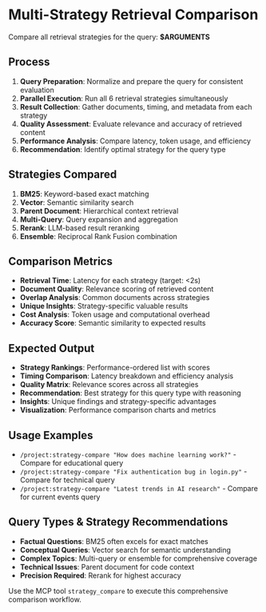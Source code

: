 # Multi-Strategy Retrieval Comparison

Compare all retrieval strategies for the query: **$ARGUMENTS**

## Process

1. **Query Preparation**: Normalize and prepare the query for consistent evaluation
2. **Parallel Execution**: Run all 6 retrieval strategies simultaneously
3. **Result Collection**: Gather documents, timing, and metadata from each strategy
4. **Quality Assessment**: Evaluate relevance and accuracy of retrieved content
5. **Performance Analysis**: Compare latency, token usage, and efficiency
6. **Recommendation**: Identify optimal strategy for the query type

## Strategies Compared

1. **BM25**: Keyword-based exact matching
2. **Vector**: Semantic similarity search
3. **Parent Document**: Hierarchical context retrieval
4. **Multi-Query**: Query expansion and aggregation
5. **Rerank**: LLM-based result reranking
6. **Ensemble**: Reciprocal Rank Fusion combination

## Comparison Metrics

- **Retrieval Time**: Latency for each strategy (target: <2s)
- **Document Quality**: Relevance scoring of retrieved content
- **Overlap Analysis**: Common documents across strategies
- **Unique Insights**: Strategy-specific valuable results
- **Cost Analysis**: Token usage and computational overhead
- **Accuracy Score**: Semantic similarity to expected results

## Expected Output

- **Strategy Rankings**: Performance-ordered list with scores
- **Timing Comparison**: Latency breakdown and efficiency analysis
- **Quality Matrix**: Relevance scores across all strategies
- **Recommendation**: Best strategy for this query type with reasoning
- **Insights**: Unique findings and strategy-specific advantages
- **Visualization**: Performance comparison charts and metrics

## Usage Examples

- `/project:strategy-compare "How does machine learning work?"` - Compare for educational query
- `/project:strategy-compare "Fix authentication bug in login.py"` - Compare for technical query
- `/project:strategy-compare "Latest trends in AI research"` - Compare for current events query

## Query Types & Strategy Recommendations

- **Factual Questions**: BM25 often excels for exact matches
- **Conceptual Queries**: Vector search for semantic understanding
- **Complex Topics**: Multi-query or ensemble for comprehensive coverage
- **Technical Issues**: Parent document for code context
- **Precision Required**: Rerank for highest accuracy

Use the MCP tool `strategy_compare` to execute this comprehensive comparison workflow.